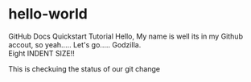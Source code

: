 # hello-world
GitHub Docs Quickstart Tutorial 
Hello, My name is well its in my Github accout, so yeah.....
    Let's go..... Godzilla.         
        Eight INDENT SIZE!!

This is checkuing the status of our git change